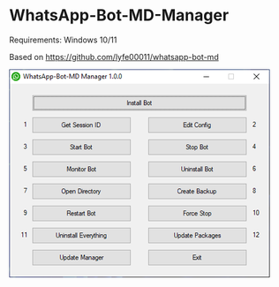 # WhatsApp-Bot-MD-Manager
Requirements: Windows 10/11

Based on https://github.com/lyfe00011/whatsapp-bot-md

![WhatsApp-Bot-MD-Manager](./WhatsApp-Bot-MD-Manager.png)
